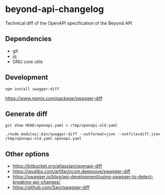 # beyond-api-changelog
Technical diff of the OpenAPI specification of the Beyond API

## Dependencies

- git
- jq
- GNU core utils

## Development

```
npm install swagger-diff
```

https://www.npmjs.com/package/swagger-diff

## Generate diff

```
git show HEAD:openapi.yaml > /tmp/openapi-old.yaml

./node_modules/.bin/swagger-diff --outformat=json --outfile=diff.json /tmp/openapi-old.yaml openapi.yaml
```

## Other options
- https://bitbucket.org/atlassian/openapi-diff
- https://javalibs.com/artifact/com.deepoove/swagger-diff
- https://swagger.io/blog/api-development/using-swagger-to-detect-breaking-api-changes/
- https://github.com/Sayi/swagger-diff

